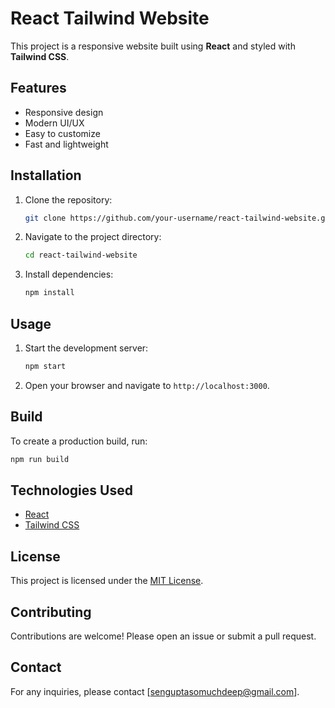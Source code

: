 # React Tailwind Website

This project is a responsive website built using **React** and styled with **Tailwind CSS**.

## Features

- Responsive design
- Modern UI/UX
- Easy to customize
- Fast and lightweight

## Installation

1. Clone the repository:
    ```bash
    git clone https://github.com/your-username/react-tailwind-website.git
    ```
2. Navigate to the project directory:
    ```bash
    cd react-tailwind-website
    ```
3. Install dependencies:
    ```bash
    npm install
    ```

## Usage

1. Start the development server:
    ```bash
    npm start
    ```
2. Open your browser and navigate to `http://localhost:3000`.

## Build

To create a production build, run:
```bash
npm run build
```

## Technologies Used

- [React](https://reactjs.org/)
- [Tailwind CSS](https://tailwindcss.com/)

## License

This project is licensed under the [MIT License](LICENSE).

## Contributing

Contributions are welcome! Please open an issue or submit a pull request.

## Contact

For any inquiries, please contact [senguptasomuchdeep@gmail.com].

